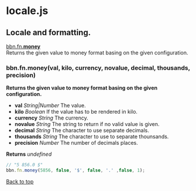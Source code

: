 # locale.js

## Locale and formatting.

<a name="bbn_top"></a>[bbn.fn.__money__](#money)  
Returns the given value to money format basing on the given configuration.  


### <a name="money"></a>bbn.fn.money(val, kilo, currency, novalue, decimal, thousands, precision)

  __Returns the given value to money format basing on the given configuration.__

  * __val__ _String|Number_ The value.
  * __kilo__ _Boolean_ If the value has to be rendered in kilo.
  * __currency__ _String_ The currency.
  * __novalue__ _String_ The string to return if no valid value is given.
  * __decimal__ _String_ The character to use separate decimals.
  * __thousands__ _String_ The character to use to separate thounsands.
  * __precision__ _Number_ The number of decimals places.

  __Returns__ _undefined_ 


``` javascript
// "5 856.0 $"
bbn.fn.money(5856, false, '$', false, '.' ,false, 1); 
```

[Back to top](#bbn_top)  